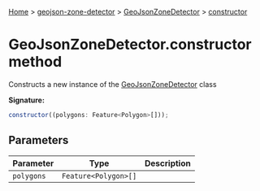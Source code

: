 [Home](./index) &gt; [geojson-zone-detector](./geojson-zone-detector.md) &gt; [GeoJsonZoneDetector](./geojson-zone-detector.geojsonzonedetector.md) &gt; [constructor](./geojson-zone-detector.geojsonzonedetector.constructor.md)

# GeoJsonZoneDetector.constructor method

Constructs a new instance of the [GeoJsonZoneDetector](./geojson-zone-detector.geojsonzonedetector.md) class

**Signature:**

```javascript
constructor((polygons: Feature<Polygon>[]));
```

## Parameters

| Parameter  | Type                 | Description |
| ---------- | -------------------- | ----------- |
| `polygons` | `Feature<Polygon>[]` |             |
